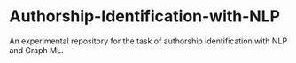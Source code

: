# Authorship-Identification-with-NLP
An experimental repository for the task of authorship identification with NLP and Graph ML.
